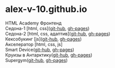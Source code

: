 # alex-v-10.github.io
HTML Academy
  Фронтенд  
    Седона-1 \[html, css\]([git-hub](https://github.com/alex-v-10/2116963-sedona-34), [gh-pages](https://alex-v-10.github.io/2116963-sedona-34/))  
    Седона-2 \[html, css, адаптив\]([git-hub](https://github.com/alex-v-10/2116963-sedona-26), [gh-pages](https://alex-v-10.github.io/2116963-sedona-26/))  
    Кексобукинг \[js\]([git-hub](https://github.com/alex-v-10/2116963-keksobooking-27), [gh-pages](https://alex-v-10.github.io/2116963-keksobooking-27/))  
  Акселератор \[html, css, js\]  
    Smart Device([git-hub](https://github.com/alex-v-10/smart-device), [gh-pages](https://alex-v-10.github.io/smart-device/))  
    Круизы в Антарктику([git-hub](https://github.com/alex-v-10/kruizy-v-antarktiku), [gh-pages](https://alex-v-10.github.io/kruizy-v-antarktiku/))  
    Supergym([git-hub](https://github.com/alex-v-10/supergym), [gh-pages](https://alex-v-10.github.io/supergym/))  
